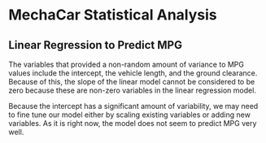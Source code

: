 # MechaCar Statistical Analysis

## Linear Regression to Predict MPG

The variables that provided a non-random amount of variance to MPG values include the intercept, the vehicle length, and the ground clearance. Because of this, the slope of the linear model cannot be considered to be zero because these are non-zero variables in the linear regression model. 

Because the intercept has a significant amount of variability, we may need to fine tune our model either by scaling existing variables or adding new variables. As it is right now, the model does not seem to predict MPG very well.


